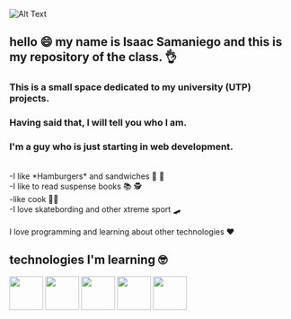   ![Alt Text](https://media.giphy.com/media/ACzsN9dhQuOZ6RYXcM/giphy.gif)
  ## hello 😄 my name is Isaac Samaniego and this is my repository of the class. 👌 <br>
  ### This is a small space dedicated to my university (UTP) projects.  <br>
  ### Having said that, I will tell you who I am.  <br>
  ### I'm a guy who is just starting in web development.  <br>
<br>
-I like *Hamburgers* and sandwiches 🍔 🍕 <br>
-I like to read suspense books 📚 🕵️ <br>
-like cook 👨‍🍳 <br>
-I love skatebording and other xtreme sport 🛹 <br>
<br>
I love programming and learning about other technologies ❤️

## technologies I'm learning 🤓

<img src="https://user-images.githubusercontent.com/104814319/206405442-21043206-19d8-42af-bd48-5ceeb15f506e.png" width=60> <img src="https://user-images.githubusercontent.com/104814319/206405426-1394a156-af88-4aa1-9591-2e022768ab82.png" width=60> <img src="https://user-images.githubusercontent.com/104814319/206405461-b47ad80e-0fe5-4c05-ac29-8840d935a274.png" width=60> <img src="https://user-images.githubusercontent.com/104814319/206405476-90502610-2828-4a73-9e4b-c41d116749cc.png" width=60> <img src="https://user-images.githubusercontent.com/104814319/206405481-8c5be62a-e2c1-4f8a-ab30-15f2b468a8bb.png" width=60>
